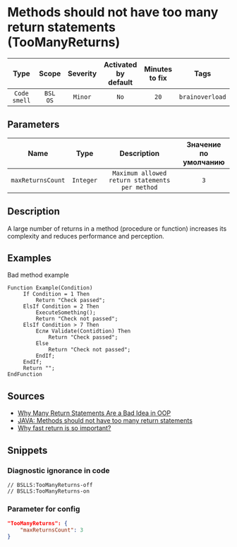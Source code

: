 # Methods should not have too many return statements (TooManyReturns)

|     Type     |        Scope        | Severity | Activated<br>by default | Minutes<br>to fix |      Tags       |
|:------------:|:-------------------:|:--------:|:-----------------------------:|:-----------------------:|:---------------:|
| `Code smell` | `BSL`<br>`OS` | `Minor`  |             `No`              |          `20`           | `brainoverload` |

## Parameters


|       Name        |   Type    |                  Description                   | Значение<br>по умолчанию |
|:-----------------:|:---------:|:----------------------------------------------:|:------------------------------:|
| `maxReturnsCount` | `Integer` | `Maximum allowed return statements per method` |              `3`               |
<!-- Блоки выше заполняются автоматически, не трогать -->
## Description
<!-- Описание диагностики заполняется вручную. Необходимо понятным языком описать смысл и схему работу -->

A large number of returns in a method (procedure or function) increases its complexity and reduces performance and perception.

## Examples
<!-- В данном разделе приводятся примеры, на которые диагностика срабатывает, а также можно привести пример, как можно исправить ситуацию -->

Bad method example

```bsl
Function Example(Condition)
     If Condition = 1 Then
         Return "Check passed";
     ElsIf Condition = 2 Then
         ExecuteSomething();
         Return "Check not passed";
     ElsIf Condition > 7 Then
         Если Validate(Contidtion) Then
             Return "Check passed";
         Else
             Return "Check not passed";
         EndIf;
     EndIf;
     Return "";
EndFunction
```

## Sources

* [Why Many Return Statements Are a Bad Idea in OOP](https://www.yegor256.com/2015/08/18/multiple-return-statements-in-oop.html)
* [JAVA: Methods should not have too many return statements](https://rules.sonarsource.com/java/RSPEC-1142)
* [Why fast return is so important?](https://habr.com/ru/post/348074/)

## Snippets

<!-- Блоки ниже заполняются автоматически, не трогать -->
### Diagnostic ignorance in code

```bsl
// BSLLS:TooManyReturns-off
// BSLLS:TooManyReturns-on
```

### Parameter for config

```json
"TooManyReturns": {
    "maxReturnsCount": 3
}
```
